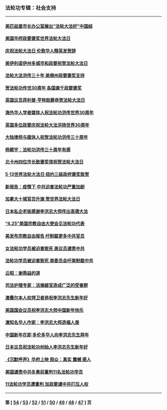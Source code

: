 ### 法轮功专辑：社会支持
---
#### [美匹兹堡市长办公室展出“法轮大法好”中国结](../../pages/nf4386/n13749721.md?06150430) 
#### [美国华府政要褒奖世界法轮大法日](../../pages/nf4386/n13743770.md?06150430) 
#### [庆祝法轮大法日 伦敦华人精英发贺辞](../../pages/nf4386/n13741593.md?06150430) 
#### [美伊利诺伊州多城市和政要祝贺法轮大法日](../../pages/nf4386/n13737149.md?06150430) 
#### [法轮大法洪传三十年 美佛州政要褒奖支持](../../pages/nf4386/n13737103.md?06150430) 
#### [贺法轮功传世30周年 各国逾千政要褒奖](../../pages/nf4386/n13735828.md?06150430) 
#### [英国议员菲利普‧亨特勋爵恭贺法轮大法日](../../pages/nf4386/n13736187.md?06150430) 
#### [海外华人学者媒体人祝法轮功洪传世界30周年](../../pages/nf4386/n13735835.md?06150430) 
#### [英国多位政要庆祝法轮大法洪扬世界30周年](../../pages/nf4386/n13734739.md?06150430) 
#### [大陆律师与媒体人祝贺法轮功洪传三十周年](../../pages/nf4386/n13735062.md?06150430) 
#### [杨颖宇：法轮功洪传三十周年有感](../../pages/nf4386/n13734884.md?06150430) 
#### [北卡州四位市长致褒奖信祝贺法轮大法日](../../pages/nf4386/n13733292.md?06150430) 
#### [5·13世界法轮大法日 纽约三级政府褒奖致贺](../../pages/nf4386/n13732651.md?06150430) 
#### [新报告：疫情下 中共迫害法轮功严重加剧](../../pages/nf4386/n13732612.md?06150430) 
#### [加拿大十城官员升旗 贺世界法轮大法日](../../pages/nf4386/n13729166.md?06150430) 
#### [日本私企老板感谢李洪志大师传出高德大法](../../pages/nf4386/n13726335.md?06150430) 
#### [“4.25”美国宗教自由大使会见法轮功代表](../../pages/nf4386/n13724124.md?06150430) 
#### [美发布宗教自由报告 吁制裁更多中共官员](../../pages/nf4386/n13720670.md?06150430) 
#### [女法轮功学员被迫害致死 美议员谴责中共](../../pages/nf4386/n13682069.md?06150430) 
#### [法轮功学员被迫害致死 美委员会吁美制裁中共](../../pages/nf4386/n13631310.md?06150430) 
#### [云昭：谢燕益的道](../../pages/nf4386/n13607391.md?06150430) 
#### [司法护理专家：活摘器官造成广泛的受害群](../../pages/nf4386/n13570425.md?06150430) 
#### [澳墨尔本人权捍卫者恭祝李洪志先生新年好](../../pages/nf4386/n13556164.md?06150430) 
#### [美国国会议员祝李洪志大师中国新年快乐](../../pages/nf4386/n13554208.md?06150430) 
#### [澳知名华人作家：李洪志大师造福人类](../../pages/nf4386/n13552049.md?06150430) 
#### [中国新年在即 多伦多华人向李洪志先生拜年](../../pages/nf4386/n13531756.md?06150430) 
#### [日本议员祝法轮功创始人李洪志先生新年好](../../pages/nf4386/n13543228.md?06150430) 
#### [《沉默呼声》华府上映 观众：真实 震撼 感人](../../pages/nf4386/n13524739.md?06150430) 
#### [美国谴责中共冬奥前重判11名法轮功学员](../../pages/nf4386/n13521806.md?06150430) 
#### [11法轮功学员遭重判 加政要谴中共打压人权](../../pages/nf4386/n13521294.md?06150430) 

---
#### 第 [ [54](./54.md?06150430) / [53](./53.md?06150430) / [52](./52.md?06150430) / [51](./51.md?06150430) / [50](./50.md?06150430) / [49](./49.md?06150430) / [48](./48.md?06150430) / [47](./47.md?06150430) ] 页
